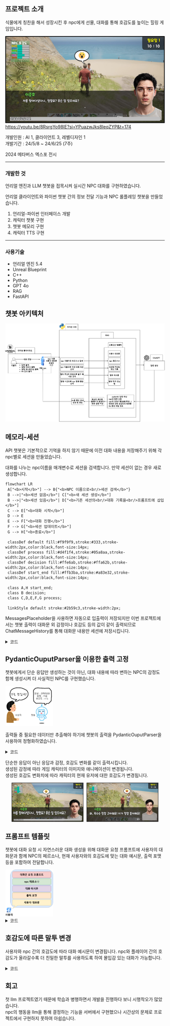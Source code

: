 ## 프로젝트 소개

식물에게 칭찬을 해서 성장시킨 후 npc에게 선물, 대화를 통해 호감도를 높이는 힐링 게임입니다.

[![팜라이프 채팅 이미지](https://github.com/lsh210726/victroyShip/blob/main/8RsrgYo98IE%2000-03-24%20%282%29%20%EC%9A%B0%EC%8A%B9%ED%98%B8%20%ED%8C%9C%EB%9D%BC%EC%9D%B4%ED%94%84%ED%94%8C%EB%A0%88%EC%9D%B4%EC%98%81%EC%83%81.png)](https://youtu.be/8RsrgYo98IE?si=YPuazwJks8IeqZYP&t=174)
https://youtu.be/8RsrgYo98IE?si=YPuazwJks8IeqZYP&t=174

개발인원 : AI 1, 클라이언트 3, 레벨디자인 1  
개발기간 : 24/5/8 ~ 24/6/25 (7주)  

2024 메타버스 엑스포 전시

---
### 개발한 것
언리얼 엔진과 LLM 챗봇을 접목시켜 실시간 NPC 대화를 구현하였습니다.  

언리얼 클라이언트와 파이썬 챗봇 간의 정보 전달 기능과 NPC 롤플레잉 챗봇을 만들었습니다.
 1. 언리얼-파이썬 인터페이스 개발
 2. 캐릭터 챗봇 구현
 3. 챗봇 메모리 구현
 4. 캐릭터 TTS 구현
---
### 사용기술
- 언리얼 엔진 5.4
- Unreal Blueprint
- C++
- Python
- GPT 4o
- RAG
- FastAPI

## 챗봇 아키텍처
![챗봇 아키텍처](https://github.com/lsh210726/victroyShip/blob/main/farmlifeAI%20(1).jpg?raw=true)
## 메모리-세션
API 챗봇은 기본적으로 기억을 하지 않기 때문에 이전 대화 내용을 저장해주기 위해 각 npc별로 세션을 만들었습니다.


대화를 나누는 npc이름을 매개변수로 세션을 검색합니다. 만약 세션이 없는 경우 새로 생성합니다.  


   ```mermaid
flowchart LR
    A["<b>시작</b>"] --> B{"<b>NPC 이름으로<br/>세션 검색</b>"}
    B -->|"<b>세션 없음</b>"| C["<b>새 세션 생성</b>"]
    B -->|"<b>세션 있음</b>"| D["<b>기존 세션의<br/>대화 기록을<br/>프롬프트에 삽입</b>"]
    C --> E["<b>대화 시작</b>"]
    D --> E
    E --> F["<b>대화 진행</b>"]
    F --> G["<b>세션 업데이트</b>"]
    G --> H["<b>종료</b>"]

    classDef default fill:#f9f9f9,stroke:#333,stroke-width:2px,color:black,font-size:14px;
    classDef process fill:#d4f1f4,stroke:#05a8aa,stroke-width:2px,color:black,font-size:14px;
    classDef decision fill:#ffe6ab,stroke:#ffa62b,stroke-width:2px,color:black,font-size:14px;
    classDef start_end fill:#ffb3ba,stroke:#a83e32,stroke-width:2px,color:black,font-size:14px;
    
    class A,H start_end;
    class B decision;
    class C,D,E,F,G process;
    
    linkStyle default stroke:#2b59c3,stroke-width:2px;
   ```


MessagesPlaceholder을 사용하면 자동으로 입출력이 저장되지만 이번 프로젝트에서는 챗봇 출력이 대화문 외 감정이나 호감도 등의 값이 같이 출력되므로 ChatMessageHistory를 통해 대화문 내용만 세션에 저장시킵니다.

<details>
<summary>코드</summary> 

 
```python
session_store  = {} # 메시지 기록(세션)을 저장할 딕셔너리

  

def  getChatLog(session_ids : str):#npc 개별로 채팅 기록 생성, 각각 기존의 채팅 내역을 기억하고 대화에 반영함.

	if  session_ids  not  in  session_store: # 세션 기록이 없을 경우 - 유저가 대화한 적이 없을 경우 -> 새 채팅창 생성

		session_store[session_ids] = ChatMessageHistory()# 새로운 객체 생성해서 세션 스토어에 저장하기

	return  session_store[session_ids] # 대화한 적이 있을 경우 저장된 세션 ID 기록 반환하기

  

  

def  talk2npc(npcName:str,dialog:str,preperence:int):#이름, 대화문, 현재 호감도

	getChatLog(npcName).add_user_message(dialog) #유저의 입력을 로그에 입력

	###챗봇과 대화 처리 코드###

	getChatLog(npcName).add_ai_message(response.answer)#결과 중 대답 부분만 로그에 저장
```

</details>


## PydanticOuputParser을 이용한 출력 고정
챗봇에게서 단순 응답만 생성하는 것이 아닌, 대화 내용에 따라 변하는 NPC의 감정도 함께 생성시켜 더 사실적인 NPC를 구현했습니다.  

<img src="https://github.com/lsh210726/victroyShip/blob/main/chatPrompt1.jpg" alt="chatPromptImg" style="width: 30%;">  

출력들 중 필요한 데이터만 추출해야 하기에 챗봇의 출력을 PydanticOuputParser을 사용하여 정형화하였습니다.
<details>
<summary>코드</summary>

```python
# pydantic 모델 설정 - 출력양식

class  GameRequest(LangChainBaseModel):

	answer: str  =  Field(description="요청에 대한 답변")

	imotion: str  =  Field(description="Respond to emotional changes caused by talking to humans with either joy, surprise, sadness, or anger.")

	#human과의 대화로 인한 감정의 변화를 기쁨, 놀람, 슬픔, 화남 중 하나로 응답할 것

	likability: int  =  Field(description="Respond to the change in favorability from talking to a human as an integer between -10 and 10.")

	#human과의 대화로 인한 호감도의 변화량을 -10 에서 10 사이의 정수로 응답할 것

parser  =  PydanticOutputParser(pydantic_object=GameRequest)# parser 설정

prompt  =  prompt.partial(format=parser.get_format_instructions())# 프롬프트 설정
```
</details>


단순한 응답이 아닌 응답과 감정, 호감도 변화를 같이 출력시킵니다.  
생성된 감정에 따라 게임 캐릭터의 이미지와 애니메이션이 변경됩니다.  
생성된 호감도 변화치에 따라 캐릭터의 현재 유저에 대한 호감도가 변경됩니다. 


<div style="display: flex; justify-content: center;">
    <img src="https://github.com/lsh210726/victroyShip/blob/main/8RsrgYo98IE%2000-03-23%20(2)%20farmlifeSurp.png" alt="Image 1" style="width: 45%; margin-right: 10px;">
    <img src="https://github.com/lsh210726/victroyShip/blob/main/8RsrgYo98IE%2000-03-54%20(2)%20farmlifeSmile.png" alt="Image 2" style="width: 45%;">
</div>

## 프롬프트 템플릿
챗봇에 대화 요청 시 자연스러운 대화 생성을 위해 대화문 요청 프롬프트에 사용자의 대화문과 함께 NPC의 페르소나, 현재 사용자와의 호감도에 맞는 대화 예시문, 출력 포맷 등을 포함하여 전달합니다.


<img src="https://github.com/lsh210726/victroyShip/blob/main/chatPrompt.jpg" alt="chatPromptImg" style="width: 30%;">


<details>
<summary>코드</summary>

 
```python
#프롬프트 내용 : 당신은 감정을 가진 사람입니다. 당신의 페르소나 {persona}을 이해하고, 이전 대화 기록과 예시 대화를 바탕으로 주어진 요청에 한국어로 200자 이내의 대화 스타일로 응답하세요. {dialogue_example}
template  =  """
You are a person with feelings. Understand your persona, {persona}, and respond to a given request in a conversational style of no more than 200 characters in Korean, based on previous dialogue history and example dialogue. {dialogue_example}

request:
{request_content}

FORMAT:
{format}
"""

prompt  =  PromptTemplate.from_template(template=template)
```
</details>


## 호감도에 따른 말투 변경
사용자와 npc 간의 호감도에 따라 대화 예시문이 변경됩니다. 
npc와 플레이어 간의 호감도가 올라갈수록 더 친밀한 말투를 사용하도록 하여 몰입감 있는 대화가 가능합니다.
<details>
<summary>코드</summary>

 
```python
"호감도 낮은 경우 (낯선 사람 또는 처음 만난 사람)": [

	"안녕하세요, 김준서입니다. 여기 오신 건 처음이신가요?",

	"오늘 날씨가 참 좋네요. 벌통 관리할 때 이런 날씨가 제일 좋아요.",

"호감도 중간 (친해지고 있는 이웃 또는 지인)": [

	"어제 그 새 사진 찍은 거 봤어요? 정말 잘 나왔더라고요.",

	"최근에 새로운 꿀벌 품종을 시도해 보고 있는데, 이야기 나누고 싶어요.",

"호감도 높은 경우 (친한 친구 또는 가까운 사람)": [

	"야, 오늘은 내가 만든 특별한 꿀벌 샌드위치를 준비했어. 맛있게 먹어!",

	"너한테만 보여주는 건데, 이번에 찍은 새 사진 중에 정말 멋진 거 있어. 같이 보자.",
```
```python
def  set_preference(intPref:int):

	if  intPref  >  70:

		return  "호감도 높은 경우 (친한 친구 또는 가까운 사람)"

	elif  intPref  >  30:

		return  "호감도 중간 (친해지고 있는 이웃 또는 지인)"

	else:

		return  "호감도 낮은 경우 (낯선 사람 또는 처음 만난 사람)"
```
</details>


## 회고
첫 llm 프로젝트였기 때문에 학습과 병행하면서 개발을 진행하다 보니 시행착오가 많았습니다.  
npc의 행동을 llm을 통해 결정하는 기능을 서버에서 구현했으나 시간상의 문제로 프로젝트에서 구현하지 못하여 아쉽습니다. 
